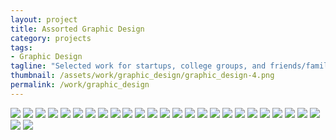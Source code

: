 ```yaml
---
layout: project
title: Assorted Graphic Design
category: projects
tags:
- Graphic Design
tagline: "Selected work for startups, college groups, and friends/family."
thumbnail: /assets/work/graphic_design/graphic_design-4.png
permalink: /work/graphic_design
---
```


![](/assets/work/graphic_design/graphic_design-1.png)
![](/assets/work/graphic_design/graphic_design-2.png)
![](/assets/work/graphic_design/graphic_design-3.png)
![](/assets/work/graphic_design/graphic_design-4.png)
![](/assets/work/graphic_design/graphic_design-5.png)
![](/assets/work/graphic_design/graphic_design-6.png)
![](/assets/work/graphic_design/graphic_design-7.png)
![](/assets/work/graphic_design/graphic_design-8.png)
![](/assets/work/graphic_design/graphic_design-9.png)
![](/assets/work/graphic_design/graphic_design-10.png)
![](/assets/work/graphic_design/graphic_design-11.png)
![](/assets/work/graphic_design/graphic_design-12.png)
![](/assets/work/graphic_design/graphic_design-13.png)
![](/assets/work/graphic_design/graphic_design-14.png)
![](/assets/work/graphic_design/graphic_design-15.png)
![](/assets/work/graphic_design/graphic_design-16.png)
![](/assets/work/graphic_design/graphic_design-17.png)
![](/assets/work/graphic_design/graphic_design-18.png)
![](/assets/work/graphic_design/graphic_design-19.png)
![](/assets/work/graphic_design/graphic_design-20.png)
![](/assets/work/graphic_design/graphic_design-21.png)
![](/assets/work/graphic_design/graphic_design-22.png)
![](/assets/work/graphic_design/graphic_design-23.png)
![](/assets/work/graphic_design/graphic_design-24.png)
![](/assets/work/graphic_design/graphic_design-25.png)
![](/assets/work/graphic_design/graphic_design-26.png)
![](/assets/work/graphic_design/graphic_design-27.png)